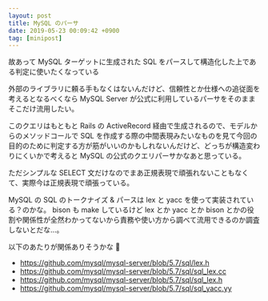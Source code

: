 ```yaml
---
layout: post
title: MySQL のパーサ
date: 2019-05-23 00:09:42 +0900
tag: [minipost]
---
```


故あって MySQL ターゲットに生成された SQL をパースして構造化した上である判定に使いたくなっている

外部のライブラリに頼る手もなくはないんだけど、信頼性とか仕様への追従面を考えるとなるべくなら MySQL Server が公式に利用しているパーサをそのままそこだけ流用したい。

このクエリはもともと Rails の ActiveRecord 経由で生成されるので、モデルからのメソッドコールで SQL を作成する際の中間表現みたいなものを見て今回の目的のために判定する方が筋がいいのかもしれないんだけど、どっちが構造変わりにくいかで考えると MySQL の公式のクエリパーサかなあと思っている。

ただシンプルな SELECT 文だけなのでまあ正規表現で頑張れないこともなくて、実際今は正規表現で頑張っている。

MySQL の SQL のトークナイズ & パースは lex と yacc を使って実装されている？のかな。 bison も make しているけど lex とか yacc とか bison とかの役割や関係性が全然わかってないから責務や使い方から調べて流用できるのか調査しないとだな...。

以下のあたりが関係ありそうかな 🤔

- https://github.com/mysql/mysql-server/blob/5.7/sql/lex.h
- https://github.com/mysql/mysql-server/blob/5.7/sql/sql_lex.cc
- https://github.com/mysql/mysql-server/blob/5.7/sql/sql_lex.h
- https://github.com/mysql/mysql-server/blob/5.7/sql/sql_yacc.yy
